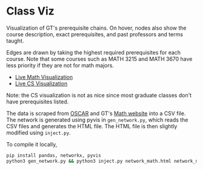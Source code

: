 # Class Viz

Visualization of GT's prerequisite chains. On hover, nodes also show the course description, exact prerequisites, and past professors and terms taught.

Edges are drawn by taking the highest required prerequisites for each course. Note that some courses such as MATH 3215 and MATH 3670 have less priority if they are not for math majors.

- [Live Math Visualization](https://echen333.github.io/class_viz/network_math.html)
- [Live CS Visualization](https://echen333.github.io/class_viz/network_cs.html)

Note: the CS visualization is not as nice since most graduate classes don't have prerequisites listed.

The data is scraped from [OSCAR](https://oscar.gatech.edu/bprod/bwckschd.p_disp_dyn_sched) and GT's [Math website](https://www.math.gatech.edu) into a CSV file. The network is generated using pyvis in `gen_network.py`, which reads the CSV files and generates the HTML file. The HTML file is then slightly modified using `inject.py`.

To compile it locally,

```bash
pip install pandas, networkx, pyvis
python3 gen_network.py && python3 inject.py network_math.html network_math.html 
```
